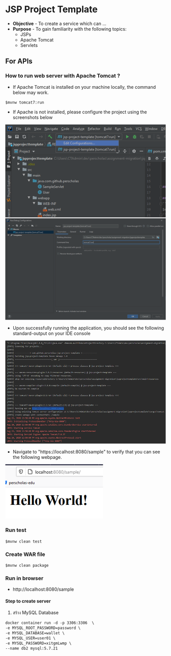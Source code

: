 # JSP Project Template
* **Objective** - To create a service which can ...
* **Purpose** - To gain familiarity with the following topics:
    * JSPs
    * Apache Tomcat
    * Servlets
    





## For APIs

###  How to run web server with Apache Tomcat ?
* If Apache Tomcat is installed on your machine locally, the command below may work.

```
$mvnw tomcat7:run
```


* If Apache is not installed, please configure the project using the screenshots below

<img src="./edit-run-configuration.png">

<img src="./run-configuration.PNG">

* Upon successfully running the application, you should see the following standard-output on your IDE console

<img src="run-stdout.PNG">

* Navigate to "https://localhost:8080/sample" to verify that you can see the following webpage.

<img src="browser-view.PNG">


### Run test
```
$mvnw clean test
```

### Create WAR file
```
$mvnw clean package
```

###  Run in browser 
* http://localhost:8080/sample



#### Step to create server

1. สร้าง MySQL Database
```
docker container run -d -p 3306:3306  \
-e MYSQL_ROOT_PASSWORD=password \
-e MYSQL_DATABASE=wallet \
-e MYSQL_USER=user01 \
-e MYSQL_PASSWORD=xitgmLwmp \
--name db2 mysql:5.7.21
```
